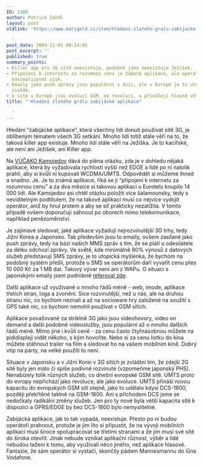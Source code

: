```yaml
---
ID: 1380
author: Patrick Zandl
layout: post
oldlink: 'https://www.marigold.cz/item/hledani-zlateho-gralu-zabijacke-aplikace

  '
post_date: 2004-11-01 08:14:05
post_excerpt: ''
published: true
summary_points:
- Killer app pro 3G sítě neexistuje, podobně jako neexistuje Ježíšek.
- Připojení k internetu za rozumnou cenu je žádaná aplikace, ale operátoři chtějí
  maximalizovat zisk.
- Emaily jako push zprávy jsou populární v Asii, ale v Evropě je to utopie kvůli SMS
  ziskům.
- G sítě v Evropě jsou evolucí GSM, ne revolucí, a přinášejí hlavně větší kapacitu.
title: "'Hledání zlatého grálu zabijácké aplikace"

  '
---
```


<p>
Hledání &#8220;zabijácké aplikace&#8221;, která všechny lidi donutí používat sítě 3G, je oblíbeným tématem všech 3G setkání. Mnoho lidí totiž stále věří na to, že taková killer app existuje. Mnoho lidí stále věří na Ježíška. Je to kacířské, ale není ani Ježíšek, ani Killer app. </p>

<p>
Na <a href="http://vucako.bloguje.cz/77602_item.php">VÚČAKO Kamojedov</a> dává do pléna otázku, zda je v dohledu nějaká aplikace, která by vyžadovala rychlosti vyšší než EDGE a lidé po ní natolik prahli, aby si kvůli ní kupovali WCDMA/UMTS. Odpovědět si můžeme ihned a snadno. Je. Je to známá aplikace, říká se jí &#8220;připojení k internetu za rozumnou cenu&#8221; a za dva měsíce si takovou aplikaci u Eurotelu koupilo 14 000 lidí. Ale Kamojedov asi chtěl otázku položit více šalamounsky, tedy s neviditelným podtitulem, že na takové aplikaci  musí co nejvíce vydojit operátor, aniž by hnul prstem a aby se síť prakticky nezatížila. V tomto případě ovšem doporučuji sáhnout po oborech mimo telekomunikace, například penězoměnství.</p>

<p>
Je zajímavé sledovat, jaké aplikace vyžadují nejrozvinutější 3G trhy, tedy Jižní Korea a Japonsko. Tak především jsou to emaily, ovšem zasílané jako push zprávy, tedy na bázi našich MMS zpráv s tím, že se platí u odesilatele za délku odchozí zprávy. Ve světě, kde minimálně 80% výnosů z datových služeb představují SMS zprávy, je to utopická myšlenka, že bychom na podobný systém přešli, protože u SMS se operátorům daří vyvařit cenu přes 10 000 Kč za 1 MB dat. Takový vývar není ani z WAPu. O situaci s japonskými emaily jsem podrobně <a href="/item/3g-tyden-situace-v-japonsku-email-a-emoji">referoval zde</a>.</p>

<p>
Další aplikace už využívané o mnoho řádů méně - web, imode, aplikace třetích stran, loga a zvonění. Sice rozvinutější, než u nás, ale na druhou stranu nic, co bychom neznali a až na socioware hry založené na soužití s GPS také nic, co bychom nemohli používat v GSM sítích. </p>

<p>
Aplikace považované za striktně 3G jako jsou videohovory, video on demand a další podobné videoslužby, jsou populární až o mnoho dalších řádů méně. Mimo jiné i kvůli ceně - za cenu často čtyřnásobnou můžete na pididispleji vidět někoho, s kým hovoříte. Nebo si za cenu lístku do kina můžete stáhnout trailer na film a sledovat ho na vašem mobilním kině. Dobrý vtip na párty, na velké použití to není. </p>

<p>
Situace v Japonsku a v Jižní Korei v 3G sítích je zvláštní tím, že zdejší 2G sítě byly jen málo či spíše podivně rozvinuté (vzpomeňme japonský PHS). Nenabízely tolik různých služeb, co dnešní evropské GSM sítě. UMTS proto do evropy nepřichází jako revoluce, ale jako evoluce. UMTS přináší novou kapacitu do evropských GSM sítí stejně, jako to udělalo kdysi DCS-1800, později překřtěné taktně na GSM-1800. Ani s příchodem DCS jsme se nedočkaly radikální změny služeb. Jen pro ty nové byla větší kapacita sítě k dispozici a GPRS/EDGE by bez DCS-1800 bylo nemyslitelné.</p>

<p>
Zabijácká aplikace, jak to tak vypadá, neexistuje. Přesto po ní budou operátoři prahnout, protože je jim líto si připustit, že na vývoji mobilních aplikací musí široce spolupracovat se třetími stranami a že jim musí své sítě do široka otevřít. Jinak nebude vznikat aplikační různost, výběr a lidé nebudou taženi k tomu, aby využívali něco jiného, než aplikace hlasové. Fantazie, že sám operátor si vystačí, skončily pádem Mannesmannu do lůna Vodafone.
</p>